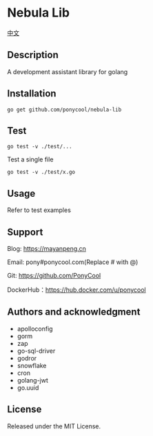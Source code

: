 # Nebula Lib

[中文](README.md)

## Description

A development assistant library for golang

## Installation

```
go get github.com/ponycool/nebula-lib
```

## Test

```
go test -v ./test/...
```

Test a single file

```shell
go test -v ./test/x.go
```

## Usage

Refer to test examples

## Support

Blog: https://mayanpeng.cn

Email: pony#ponycool.com(Replace # with @)

Git: https://github.com/PonyCool

DockerHub：https://hub.docker.com/u/ponycool


## Authors and acknowledgment

- apolloconfig
- gorm
- zap
- go-sql-driver
- godror
- snowflake
- cron
- golang-jwt
- go.uuid

## License

Released under the MIT License.
